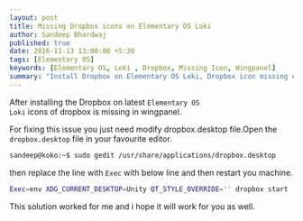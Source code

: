 ```yaml
---
layout: post
title: Missing Dropbox icons on Elementary OS Loki
author: Sandeep Bhardwaj
published: true
date: 2016-11-13 13:00:00 +5:30
tags: [Elementary OS]
keywords: [Elementary OS, Loki , Dropbox, Missing Icon, Wingpanel]
summary: "Install Dropbox on Elementary OS Loki, Dropbox icon missing on elementary loki, How to install dropbox on Elementary OS loki official way"
---
```


After installing the Dropbox on latest <code>Elementary OS Loki</code> icons of dropbox is missing in wingpanel.

For fixing this issue you just need modify dropbox.desktop file.Open the <code>dropbox.desktop</code> file in your favourite editor.

``` bash
sandeep@koko:~$ sudo gedit /usr/share/applications/dropbox.desktop 
```

then replace the line with <code>Exec</code> with below line and then restart you machine.

``` bash
Exec=env XDG_CURRENT_DESKTOP=Unity QT_STYLE_OVERRIDE='' dropbox start -i
```

This solution worked for me and i hope it will work for you as well.


